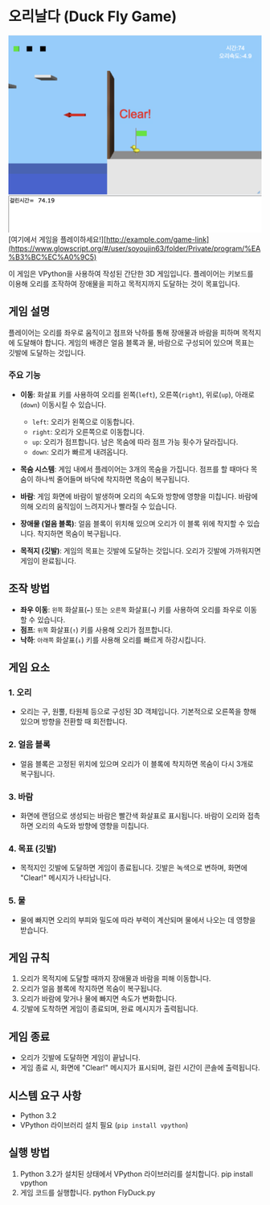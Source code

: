 
# 오리날다 (Duck Fly Game)
![게임 화면 예시](game_screenshot.png)
[여기에서 게임을 플레이하세요!][http://example.com/game-link](https://www.glowscript.org/#/user/soyoujin63/folder/Private/program/%EA%B3%BC%EC%A0%9C5)


이 게임은 VPython을 사용하여 작성된 간단한 3D 게임입니다. 플레이어는 키보드를 이용해 오리를 조작하여 장애물을 피하고 목적지까지 도달하는 것이 목표입니다.

## 게임 설명

플레이어는 오리를 좌우로 움직이고 점프와 낙하를 통해 장애물과 바람을 피하며 목적지에 도달해야 합니다. 게임의 배경은 얼음 블록과 물, 바람으로 구성되어 있으며 목표는 깃발에 도달하는 것입니다.

### 주요 기능
- **이동**: 화살표 키를 사용하여 오리를 왼쪽(`left`), 오른쪽(`right`), 위로(`up`), 아래로(`down`) 이동시킬 수 있습니다.
  - `left`: 오리가 왼쪽으로 이동합니다.
  - `right`: 오리가 오른쪽으로 이동합니다.
  - `up`: 오리가 점프합니다. 남은 목숨에 따라 점프 가능 횟수가 달라집니다.
  - `down`: 오리가 빠르게 내려옵니다.

- **목숨 시스템**: 게임 내에서 플레이어는 3개의 목숨을 가집니다. 점프를 할 때마다 목숨이 하나씩 줄어들며 바닥에 착지하면 목숨이 복구됩니다.

- **바람**: 게임 화면에 바람이 발생하며 오리의 속도와 방향에 영향을 미칩니다. 바람에 의해 오리의 움직임이 느려지거나 빨라질 수 있습니다.

- **장애물 (얼음 블록)**: 얼음 블록이 위치해 있으며 오리가 이 블록 위에 착지할 수 있습니다. 착지하면 목숨이 복구됩니다.

- **목적지 (깃발)**: 게임의 목표는 깃발에 도달하는 것입니다. 오리가 깃발에 가까워지면 게임이 완료됩니다.

## 조작 방법
- **좌우 이동**: `왼쪽` 화살표(`←`) 또는 `오른쪽` 화살표(`→`) 키를 사용하여 오리를 좌우로 이동할 수 있습니다.
- **점프**: `위쪽` 화살표(`↑`) 키를 사용해 오리가 점프합니다.
- **낙하**: `아래쪽` 화살표(`↓`) 키를 사용해 오리를 빠르게 하강시킵니다.

## 게임 요소

### 1. 오리
- 오리는 구, 원뿔, 타원체 등으로 구성된 3D 객체입니다. 기본적으로 오른쪽을 향해 있으며 방향을 전환할 때 회전합니다.

### 2. 얼음 블록
- 얼음 블록은 고정된 위치에 있으며 오리가 이 블록에 착지하면 목숨이 다시 3개로 복구됩니다.

### 3. 바람
- 화면에 랜덤으로 생성되는 바람은 빨간색 화살표로 표시됩니다. 바람이 오리와 접촉하면 오리의 속도와 방향에 영향을 미칩니다.

### 4. 목표 (깃발)
- 목적지인 깃발에 도달하면 게임이 종료됩니다. 깃발은 녹색으로 변하며, 화면에 "Clear!" 메시지가 나타납니다.

### 5. 물
- 물에 빠지면 오리의 부피와 밀도에 따라 부력이 계산되며 물에서 나오는 데 영향을 받습니다.

## 게임 규칙

1. 오리가 목적지에 도달할 때까지 장애물과 바람을 피해 이동합니다.
2. 오리가 얼음 블록에 착지하면 목숨이 복구됩니다.
3. 오리가 바람에 맞거나 물에 빠지면 속도가 변화합니다.
4. 깃발에 도착하면 게임이 종료되며, 완료 메시지가 출력됩니다.

## 게임 종료

- 오리가 깃발에 도달하면 게임이 끝납니다.
- 게임 종료 시, 화면에 "Clear!" 메시지가 표시되며, 걸린 시간이 콘솔에 출력됩니다.

## 시스템 요구 사항
- Python 3.2
- VPython 라이브러리 설치 필요 (`pip install vpython`)

## 실행 방법

1. Python 3.2가 설치된 상태에서 VPython 라이브러리를 설치합니다.
   pip install vpython
2. 게임 코드를 실행합니다.
   python FlyDuck.py
